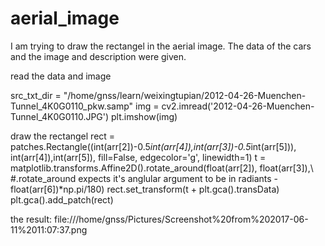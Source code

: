 # aerial_image
I am trying to draw the rectangel in the aerial image. The data of the cars and the image and description were given.

read the data and image

src_txt_dir  = "/home/gnss/learn/weixingtupian/2012-04-26-Muenchen-Tunnel_4K0G0110_pkw.samp"
img = cv2.imread('2012-04-26-Muenchen-Tunnel_4K0G0110.JPG')
plt.imshow(img)

draw the rectangel
rect = patches.Rectangle((int(arr[2])-0.5*int(arr[4]),int(arr[3])-0.5*int(arr[5])), int(arr[4]),int(arr[5]),
						fill=False,
						edgecolor='g', linewidth=1)
		t = matplotlib.transforms.Affine2D().rotate_around(float(arr[2]), float(arr[3]),\  #.rotate_around expects it's anglular argument to be in radiants
                -float(arr[6])*np.pi/180)
		rect.set_transform(t + plt.gca().transData)
    plt.gca().add_patch(rect)

the result:
file:///home/gnss/Pictures/Screenshot%20from%202017-06-11%2011:07:37.png
